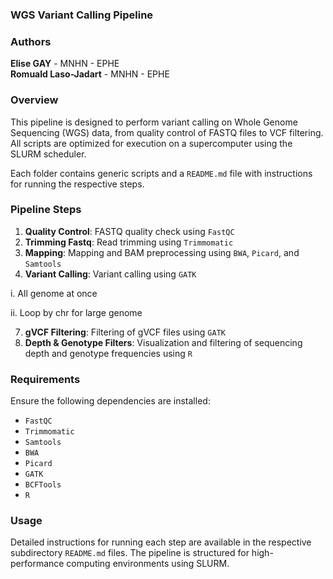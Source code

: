 ### WGS Variant Calling Pipeline

### Authors
**Elise GAY** - MNHN - EPHE  
**Romuald Laso-Jadart** - MNHN - EPHE  

### Overview
This pipeline is designed to perform variant calling on Whole Genome Sequencing (WGS) data, from quality control of FASTQ files to VCF filtering. All scripts are optimized for execution on a supercomputer using the SLURM scheduler.

Each folder contains generic scripts and a `README.md` file with instructions for running the respective steps.

### Pipeline Steps
1. **Quality Control**: FASTQ quality check using `FastQC`
2. **Trimming Fastq**: Read trimming using `Trimmomatic`
3. **Mapping**: Mapping and BAM preprocessing using `BWA`, `Picard`, and `Samtools`
4. **Variant Calling**: Variant calling using `GATK`

  i. All genome at once

  ii. Loop by chr for large genome
  
7. **gVCF Filtering**: Filtering of gVCF files using `GATK`
8. **Depth & Genotype Filters**: Visualization and filtering of sequencing depth and genotype frequencies using `R`

### Requirements
Ensure the following dependencies are installed:
- `FastQC`
- `Trimmomatic`
- `Samtools`
- `BWA`
- `Picard`
- `GATK`
- `BCFTools`
- `R`

### Usage
Detailed instructions for running each step are available in the respective subdirectory `README.md` files. The pipeline is structured for high-performance computing environments using SLURM.
